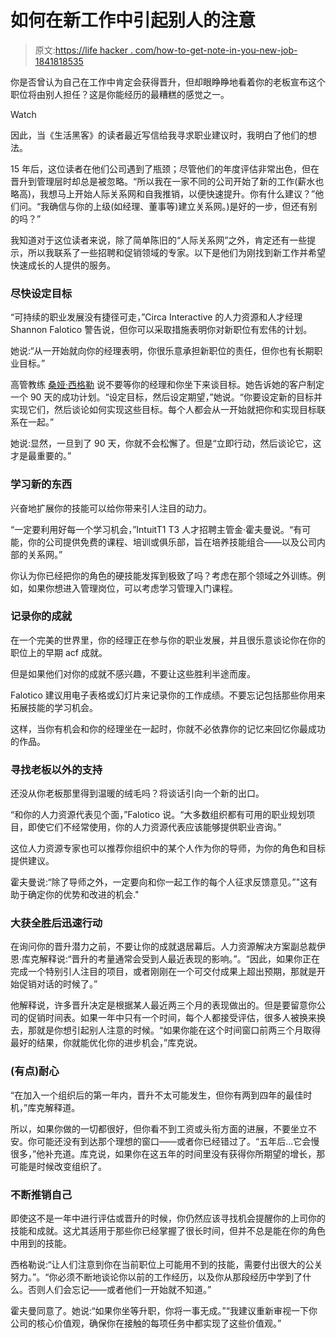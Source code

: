 # 如何在新工作中引起别人的注意

> 原文:[https://life hacker . com/how-to-get-note-in-you-new-job-1841818535](https://lifehacker.com/how-to-get-noticed-at-your-new-job-1841818535)

你是否曾认为自己在工作中肯定会获得晋升，但却眼睁睁地看着你的老板宣布这个职位将由别人担任？这是你能经历的最糟糕的感觉之一。

Watch

因此，当《生活黑客》的读者最近写信给我寻求职业建议时，我明白了他们的想法。

15 年后，这位读者在他们公司遇到了瓶颈；尽管他们的年度评估非常出色，但在晋升到管理层时却总是被忽略。“所以我在一家不同的公司开始了新的工作(薪水也略高)，我想马上开始人际关系网和自我推销，以便快速提升。你有什么建议？”他们问。“我确信与你的上级(如经理、董事等)建立关系网。)是好的一步，但还有别的吗？”

我知道对于这位读者来说，除了简单陈旧的“人际关系网”之外，肯定还有一些提示，所以我联系了一些招聘和促销领域的专家。以下是他们为刚找到新工作并希望快速成长的人提供的服务。

### **尽快设定目标**

“可持续的职业发展没有捷径可走，”Circa Interactive 的人力资源和人才经理 Shannon Falotico 警告说，但你可以采取措施表明你对新职位有宏伟的计划。

她说:“从一开始就向你的经理表明，你很乐意承担新职位的责任，但你也有长期职业目标。”

高管教练 [桑娅·西格勒](https://sonyasigler.com/) 说不要等你的经理和你坐下来谈目标。她告诉她的客户制定一个 90 天的成功计划。“设定目标，然后设定期望，”她说。“你要设定新的目标并实现它们，然后谈论如何实现这些目标。每个人都会从一开始就把你和实现目标联系在一起。”

她说:显然，一旦到了 90 天，你就不会松懈了。但是“立即行动，然后谈论它，这才是最重要的。”

### 学习新的东西

兴奋地扩展你的技能可以给你带来引人注目的动力。

“一定要利用好每一个学习机会，”IntuitT1 T3 人才招聘主管金·霍夫曼说。“有可能，你的公司提供免费的课程、培训或俱乐部，旨在培养技能组合——以及公司内部的关系网。”

你认为你已经把你的角色的硬技能发挥到极致了吗？考虑在那个领域之外训练。例如，如果你想进入管理岗位，可以考虑学习管理入门课程。

### 记录你的成就

在一个完美的世界里，你的经理正在参与你的职业发展，并且很乐意谈论你在你的职位上的早期 acf 成就。

但是如果他们对你的成就不感兴趣，不要让这些胜利半途而废。

Falotico 建议用电子表格或幻灯片来记录你的工作成绩。不要忘记包括那些你用来拓展技能的学习机会。

这样，当你有机会和你的经理坐在一起时，你就不必依靠你的记忆来回忆你最成功的作品。

### 寻找老板以外的支持

还没从你老板那里得到温暖的绒毛吗？将谈话引向一个新的出口。

“和你的人力资源代表见个面，”Falotico 说。“大多数组织都有可用的职业规划项目，即使它们不经常使用，你的人力资源代表应该能够提供职业咨询。”

这位人力资源专家也可以推荐你组织中的某个人作为你的导师，为你的角色和目标提供建议。

霍夫曼说:“除了导师之外，一定要向和你一起工作的每个人征求反馈意见。”"这有助于确定你的优势和改进的机会."

### 大获全胜后迅速行动

在询问你的晋升潜力之前，不要让你的成就退居幕后。人力资源解决方案副总裁伊恩·库克解释说:“晋升的考量通常会受到人最近表现的影响。”。“因此，如果你正在完成一个特别引人注目的项目，或者刚刚在一个可交付成果上超出预期，那就是开始促销对话的时候了。”

他解释说，许多晋升决定是根据某人最近两三个月的表现做出的。但是要留意你公司的促销时间表。如果一年中只有一个时间，每个人都接受评估，很多人被换来换去，那就是你想引起别人注意的时候。“如果你能在这个时间窗口前两三个月取得最好的结果，你就能优化你的进步机会，”库克说。

### (有点)耐心

“在加入一个组织后的第一年内，晋升不太可能发生，但你有两到四年的最佳时机，”库克解释道。

所以，如果你做的一切都很好，但你看不到工资或头衔方面的进展，不要坐立不安。你可能还没有到达那个理想的窗口——或者你已经错过了。“五年后...它会慢很多，”他补充道。库克说，如果你在这五年的时间里没有获得你所期望的增长，那可能是时候改变组织了。

### 不断推销自己

即使这不是一年中进行评估或晋升的时候，你仍然应该寻找机会提醒你的上司你的技能和成就。这尤其适用于那些你已经掌握了很长时间，但并不总是能在你的角色中用到的技能。

西格勒说:“让人们注意到你在当前职位上可能用不到的技能，需要付出很大的公关努力。”。“你必须不断地谈论你以前的工作经历，以及你从那段经历中学到了什么。否则人们会忘记——或者他们一开始就不知道。”

霍夫曼同意了。她说:“如果你坐等升职，你将一事无成。”“我建议重新审视一下你公司的核心价值观，确保你在接触的每项任务中都实现了这些价值观。”